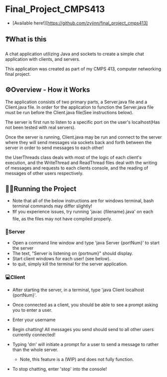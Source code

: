 # Final_Project_CMPS413

- [Available here!][https://github.com/zyjinn/final_project_cmps413]

## ❓What is this

A chat application utilizing Java and sockets to create a simple chat application with clients, and servers.

This application was created as part of my CMPS 413, computer networking final project.

## ⚙Overview - How it Works

The application consists of two primary parts, a Server.java file and a Client.java file. In order for the application to function the Server.java file must be run before the Client.java file(See instructions below).

The server is first run to listen to a specific port on the user's localhost(Has not been tested with real servers).

Once the server is running, Client.java may be run and connect to the server where they will send messages via sockets back and forth between the server in order to send messages to each other!

the UserThreads class deals with most of the logic of each client's execution, and the WriteThread and ReadThread files deal with the writing of messages and requests to each clients console, and the reading of messages of other users respectively.

## 🏃‍♂️Running the Project

- Note that all of the below instructions are for windows terminal, bash terminal commands may differ slightly!
- ❗If you experience issues, try running 'javac {filename}.java' on each file, as the files may not have compiled properly.

### 💽Server

- Open a command line window and type 'java Server {portNum}' to start the server
- The text, "Server is listening on {portnum}" should display.
- Start client windows for each user! (see below).
- to quit, simply kill the terminal for the server application.

### 💻Client

- After starting the server, in a terminal, type 'java Client localhost {portNum}'.

- Once connected as a client, you should be able to see a prompt asking you to enter a user.

- Enter your username

- Begin chatting! All messages you send should send to all other users currently connected!

- Typing 'dm' will initiate a prompt for a user to send a message to rather than the whole server.

  - Note, this feature is a (WIP) and does not fully function.

- To stop chatting, enter 'stop' into the console!
